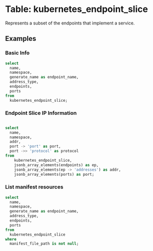 # Table: kubernetes_endpoint_slice

Represents a subset of the endpoints that implement a service.

## Examples

### Basic Info

```sql
select
  name,
  namespace,
  generate_name as endpoint_name,
  address_type,
  endpoints,
  ports
from
  kubernetes_endpoint_slice;
```

### Endpoint Slice IP Information

```sql

select
  name,
  namespace,
  addr,
  port -> 'port' as port,
  port ->> 'protocol' as protocol
from
    kubernetes_endpoint_slice,
    jsonb_array_elements(endpoints) as ep,
    jsonb_array_elements(ep -> 'addresses') as addr,
    jsonb_array_elements(ports) as port;
```

### List manifest resources

```sql
select
  name,
  namespace,
  generate_name as endpoint_name,
  address_type,
  endpoints,
  ports
from
  kubernetes_endpoint_slice
where
  manifest_file_path is not null;
```
